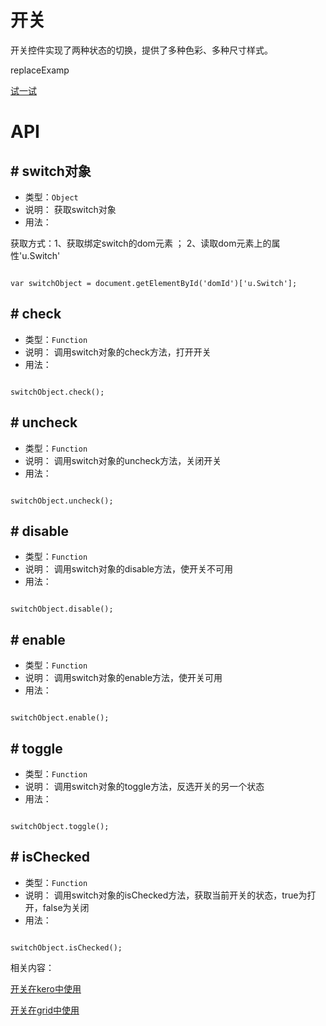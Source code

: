 # 开关

开关控件实现了两种状态的切换，提供了多种色彩、多种尺寸样式。


replaceExamp

[试一试](http://design.yyuap.com/dist/pages/webIDE/index.html#/demos/ui/switch)


# API

## \# switch对象

* 类型：`Object`
* 说明： 获取switch对象
* 用法：

获取方式：1、获取绑定switch的dom元素 ； 2、读取dom元素上的属性'u.Switch'


```

var switchObject = document.getElementById('domId')['u.Switch'];

```

## \# check

* 类型：`Function`
* 说明： 调用switch对象的check方法，打开开关
* 用法：

```

switchObject.check();

```

## \# uncheck

* 类型：`Function`
* 说明： 调用switch对象的uncheck方法，关闭开关
* 用法：

```

switchObject.uncheck();

```

## \# disable

* 类型：`Function`
* 说明： 调用switch对象的disable方法，使开关不可用
* 用法：

```

switchObject.disable();

```
## \# enable

* 类型：`Function`
* 说明： 调用switch对象的enable方法，使开关可用
* 用法：

```

switchObject.enable();

```

## \# toggle

* 类型：`Function`
* 说明： 调用switch对象的toggle方法，反选开关的另一个状态
* 用法：

```

switchObject.toggle();

```

## \# isChecked

* 类型：`Function`
* 说明： 调用switch对象的isChecked方法，获取当前开关的状态，true为打开，false为关闭
* 用法：

```

switchObject.isChecked();

```


相关内容：

[开关在kero中使用](http://design.yyuap.com/dist/pages/kero/ex_switch.html)    

[开关在grid中使用](http://design.yyuap.com/dist/pages/webIDE/index.html#/demos/grids/edit)